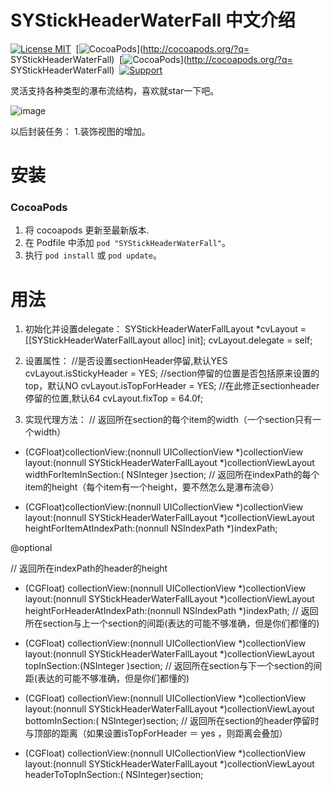 SYStickHeaderWaterFall 中文介绍
==============
[![License MIT](https://img.shields.io/badge/license-MIT-green.svg?style=flat)](https://raw.githubusercontent.com/zhangsuya/SYStickHeaderWaterFall/master/LICENSE)&nbsp;
[![CocoaPods](http://img.shields.io/cocoapods/v/SYStickHeaderWaterFall.svg?style=flat)](http://cocoapods.org/?q= SYStickHeaderWaterFall)&nbsp;
[![CocoaPods](http://img.shields.io/cocoapods/p/SYStickHeaderWaterFall.svg?style=flat)](http://cocoapods.org/?q= SYStickHeaderWaterFall)&nbsp;
[![Support](https://img.shields.io/badge/support-iOS%208%2B%20-blue.svg?style=flat)](https://www.apple.com/nl/ios/)&nbsp;


灵活支持各种类型的瀑布流结构，喜欢就star一下吧。

![image](https://github.com/zhangsuya/SYStickHeaderWaterFall/blob/master/SYStickHeaderWaterFall/4.gif)

以后封装任务：
1.装饰视图的增加。

安装
==============

### CocoaPods

1. 将 cocoapods 更新至最新版本.
2. 在 Podfile 中添加 `pod "SYStickHeaderWaterFall"`。
3. 执行 `pod install` 或 `pod update`。

用法
==============
1. 初始化并设置delegate：
SYStickHeaderWaterFallLayout *cvLayout = [[SYStickHeaderWaterFallLayout alloc] init];
cvLayout.delegate = self;


2. 设置属性：
 //是否设置sectionHeader停留,默认YES
    cvLayout.isStickyHeader = YES;
//section停留的位置是否包括原来设置的top，默认NO
    cvLayout.isTopForHeader = YES;
//在此修正sectionheader停留的位置,默认64
  cvLayout.fixTop = 64.0f;
3. 实现代理方法：
// 返回所在section的每个item的width（一个section只有一个width）

- (CGFloat)collectionView:(nonnull UICollectionView *)collectionView
                   layout:(nonnull SYStickHeaderWaterFallLayout *)collectionViewLayout
   widthForItemInSection:( NSInteger )section;
// 返回所在indexPath的每个item的height（每个item有一个height，要不然怎么是瀑布流😄）

- (CGFloat)collectionView:(nonnull UICollectionView *)collectionView
                   layout:(nonnull SYStickHeaderWaterFallLayout *)collectionViewLayout
 heightForItemAtIndexPath:(nonnull NSIndexPath *)indexPath;

@optional

// 返回所在indexPath的header的height

- (CGFloat) collectionView:(nonnull UICollectionView *)collectionView
                    layout:(nonnull SYStickHeaderWaterFallLayout *)collectionViewLayout
heightForHeaderAtIndexPath:(nonnull NSIndexPath *)indexPath;
//  返回所在section与上一个section的间距(表达的可能不够准确，但是你们都懂的)

- (CGFloat) collectionView:(nonnull UICollectionView *)collectionView
                    layout:(nonnull SYStickHeaderWaterFallLayout *)collectionViewLayout
topInSection:(NSInteger )section;
//  返回所在section与下一个section的间距(表达的可能不够准确，但是你们都懂的)

- (CGFloat) collectionView:(nonnull UICollectionView *)collectionView
                    layout:(nonnull SYStickHeaderWaterFallLayout *)collectionViewLayout
            bottomInSection:( NSInteger)section;
// 返回所在section的header停留时与顶部的距离（如果设置isTopForHeader ＝ yes ，则距离会叠加）

- (CGFloat) collectionView:(nonnull UICollectionView *)collectionView
                    layout:(nonnull SYStickHeaderWaterFallLayout *)collectionViewLayout
           headerToTopInSection:( NSInteger)section;

